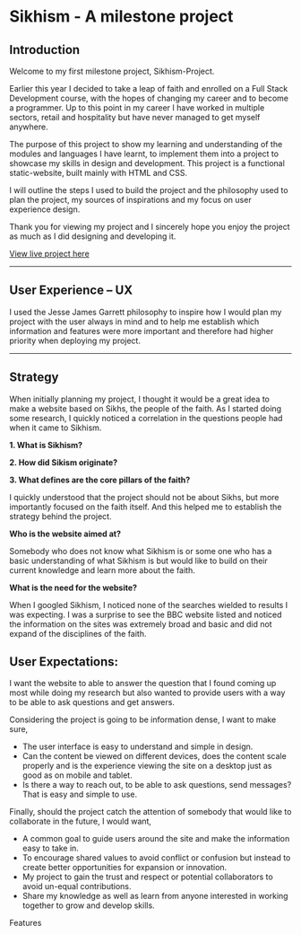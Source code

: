 # **Sikhism** - A milestone project

## Introduction ##

Welcome to my first milestone project, Sikhism-Project.

Earlier this year I decided to take a leap of faith and enrolled on a Full Stack Development course, with the hopes of changing my career and to 
become a programmer. Up to this point in my career I have worked in multiple sectors, retail and hospitality but have never managed to get myself anywhere.

The purpose of this project to show my learning and understanding of the modules and languages I have learnt, to implement them into a project 
to showcase my skills in design and development. This project is a functional static-website, built mainly with HTML and CSS.

I will outline the steps I used to build the project and the philosophy used to plan the project, my sources of inspirations 
and my focus on user experience design.

Thank you for viewing my project and I sincerely hope you enjoy the project as much as I did designing and developing it.

[View live project here](https://harry-leepz.github.io/Sikhism-Project/index.html)

---

## User Experience – UX ##

I used the Jesse James Garrett philosophy to inspire how I would plan my project with the user always in mind and to help me establish which information and features were more important and therefore had higher priority when deploying my project.

---


## Strategy ##

When initially planning my project, I thought it would be a great idea to make a website based on Sikhs, the people of the faith. As I started doing some research, I quickly noticed a correlation in the questions people had when it came to Sikhism.

**1.	What is Sikhism?**

**2.	How did Sikism originate?**

**3.	What defines are the core pillars of the faith?**

I quickly understood that the project should not be about Sikhs, but more importantly focused on the faith itself. And this helped me to establish the strategy behind the project.

**Who is the website aimed at?**

Somebody who does not know what Sikhism is or some one who has a basic understanding of what Sikhism is but would like to build on their current knowledge and learn more about the faith.

**What is the need for the website?**

When I googled Sikhism, I noticed none of the searches wielded to results I was expecting. I was a surprise to see the BBC website listed and noticed the information on the sites was extremely broad and basic and did not expand of the disciplines of the faith.

## User Expectations: ##

I want the website to able to answer the question that I found coming up most while doing my research but also wanted to provide users with a way to be able to ask questions and get answers. 

Considering the project is going to be information dense, I want to make sure,

*	The user interface is easy to understand and simple in design.
*	Can the content be viewed on different devices, does the content scale properly and is the experience viewing the site on a desktop just as good as on mobile and tablet.
*	Is there a way to reach out, to be able to ask questions, send messages? That is easy and simple to use.

Finally, should the project catch the attention of somebody that would like to collaborate in the future, I would want,

*	A common goal to guide users around the site and make the information easy to take in.
*	To encourage shared values to avoid conflict or confusion but instead to create better opportunities for expansion or innovation.
*	My project to gain the trust and respect or potential collaborators to avoid un-equal contributions.
*	Share my knowledge as well as learn from anyone interested in working together to grow and develop skills.

Features



